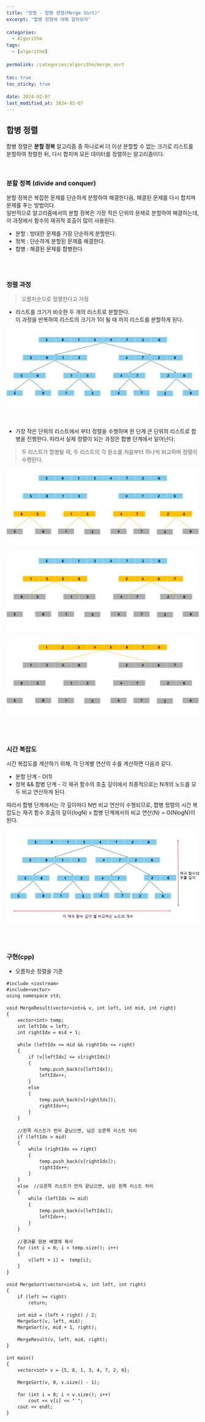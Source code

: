 ```yaml
---
title: "정렬 - 합병 정렬(Merge Sort)"
excerpt: "합병 정렬에 대해 알아보자"

categories:
  - Algorithm
tags:
  - [algorithm]

permalink: /categories/algorithm/merge_sort

toc: true
toc_sticky: true

date: 2024-02-07
last_modified_at: 2024-02-07
---
```


## 합병 정렬
합병 정렬은 **분할 정복** 알고리즘 중 하나로써 더 이상 분할할 수 없는 크기로 리스트를 분할하여 정렬한 뒤, 다시 합치며 모든 데이터를 정렬하는 알고리즘이다. <br>

<br>

### 분할 정복 (divide and conquer)
분할 정복은 복잡한 문제를 단순하게 분할하여 해결한다음, 해결된 문제를 다시 합치며 문제를 푸는 방법이다. <br> 일반적으로 알고리즘에서의 분할 정복은 가장 작은 단위의 문제로 분할하여 해결하는데, 이 과정에서 함수의 재귀적 호출이 많이 사용된다.<br>

- 분할 : 방대한 문제를 가장 단순하게 분할한다.
- 정복 : 단순하게 분할된 문제를 해결한다.
- 합병 : 해결된 문제를 합병한다.

<br><br>


### 정렬 과정
> 오름차순으로 정렬한다고 가정

- 리스트를 크기가 비슷한 두 개의 리스트로 분할한다.<br> 이 과정을 반복하여 리스트의 크기가 1이 될 때 까지 리스트를 분할하게 된다. 

![분할 과정](/assets\images\posts_img\data_structure\merge_sort1.png)

<br>

- 가장 작은 단위의 리스트에서 부터 정렬을 수행하며 한 단계 큰 단위의 리스트로 합병을 진행한다. 따라서 실제 정렬이 되는 과정은 합병 단계에서 일어난다.

> 두 리스트가 합병될 때, 두 리스트의 각 원소를 처음부터 하나씩 비교하며 정렬이 수행된다.

![합병 과정1](/assets\images\posts_img\data_structure\merge_sort2.png)

![합병 과정2](/assets\images\posts_img\data_structure\merge_sort3.png)

![합병 과정3](/assets\images\posts_img\data_structure\merge_sort4.png)

<br><br>



### 시간 복잡도
시간 복잡도를 계산하기 위해, 각 단계별 연산의 수를 계산하면 다음과 같다.
- 분할 단계 - O(1)
- 정복 && 합병 단계 - 각 재귀 함수의 호출 깊이에서 최종적으로는 N개의 노드를 모두 비교 연산하게 된다. <br>

따라서 합병 단계에서는 각 깊이마다 N번 비교 연산이 수행되므로, 합병 정렬의 시간 복잡도는 재귀 함수 호출의 깊이(logN) x 합병 단계에서의 비교 연산(N) = O(NlogN)이 된다.<br>

![시간 복잡도](/assets\images\posts_img\data_structure\merge_sort5.png)

<br><br>


### 구현(cpp)
- 오름차순 정렬을 기준 

```
#include <iostream>
#include<vector>
using namespace std;

void MergeResult(vector<int>& v, int left, int mid, int right)
{
    vector<int> temp;
    int leftIdx = left;
    int rightIdx = mid + 1;

    while (leftIdx <= mid && rightIdx <= right)
    {
        if (v[leftIdx] <= v[rightIdx])
        {
            temp.push_back(v[leftIdx]);
            leftIdx++;
        }
        else
        {
            temp.push_back(v[rightIdx]);
            rightIdx++;
        }
    }

    //왼쪽 리스트가 먼저 끝났으면, 남은 오른쪽 리스트 처리
    if (leftIdx > mid)
    {
        while (rightIdx <= right)
        {
            temp.push_back(v[rightIdx]);
            rightIdx++;
        }
    }
    else  //오른쪽 리스트가 먼저 끝났으면, 남은 왼쪽 리스트 처리
    {
        while (leftIdx <= mid)
        {
            temp.push_back(v[leftIdx]);
            leftIdx++;
        }
    }

    //결과를 원본 배열에 복사
    for (int i = 0; i < temp.size(); i++)
    {
        v[left + i] =  temp[i];
    }
}

void MergeSort(vector<int>& v, int left, int right)
{
    if (left >= right)
        return;

    int mid = (left + right) / 2;
    MergeSort(v, left, mid);
    MergeSort(v, mid + 1, right);
     
    MergeResult(v, left, mid, right);
}

int main()
{
    vector<int> v = {5, 8, 1, 3, 4, 7, 2, 6};

    MergeSort(v, 0, v.size() - 1);

    for (int i = 0; i < v.size(); i++)
        cout << v[i] << " ";
    cout << endl;
}

```

